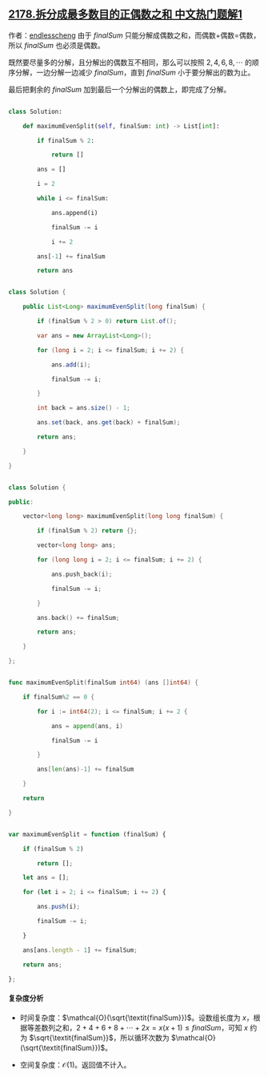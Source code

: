 ## [2178.拆分成最多数目的正偶数之和 中文热门题解1](https://leetcode.cn/problems/maximum-split-of-positive-even-integers/solutions/100000/tan-xin-jian-ji-xie-fa-by-endlesscheng-uxbg)

作者：[endlesscheng](https://leetcode.cn/u/endlesscheng)
由于 $\textit{finalSum}$ 只能分解成偶数之和，而偶数+偶数=偶数，所以 $\textit{finalSum}$ 也必须是偶数。

既然要尽量多的分解，且分解出的偶数互不相同，那么可以按照 $2,4,6,8,\cdots$ 的顺序分解，一边分解一边减少 $\textit{finalSum}$，直到 $\textit{finalSum}$ 小于要分解出的数为止。

最后把剩余的 $\textit{finalSum}$ 加到最后一个分解出的偶数上，即完成了分解。

```py [sol-Python3]
class Solution:
    def maximumEvenSplit(self, finalSum: int) -> List[int]:
        if finalSum % 2:
            return []
        ans = []
        i = 2
        while i <= finalSum:
            ans.append(i)
            finalSum -= i
            i += 2
        ans[-1] += finalSum
        return ans
```

```java [sol-Java]
class Solution {
    public List<Long> maximumEvenSplit(long finalSum) {
        if (finalSum % 2 > 0) return List.of();
        var ans = new ArrayList<Long>();
        for (long i = 2; i <= finalSum; i += 2) {
            ans.add(i);
            finalSum -= i;
        }
        int back = ans.size() - 1;
        ans.set(back, ans.get(back) + finalSum);
        return ans;
    }
}
```

```cpp [sol-C++]
class Solution {
public:
    vector<long long> maximumEvenSplit(long long finalSum) {
        if (finalSum % 2) return {};
        vector<long long> ans;
        for (long long i = 2; i <= finalSum; i += 2) {
            ans.push_back(i);
            finalSum -= i;
        }
        ans.back() += finalSum;
        return ans;
    }
};
```

```go [sol-Go]
func maximumEvenSplit(finalSum int64) (ans []int64) {
	if finalSum%2 == 0 {
		for i := int64(2); i <= finalSum; i += 2 {
			ans = append(ans, i)
			finalSum -= i
		}
		ans[len(ans)-1] += finalSum
	}
	return
}
```

```js [sol-JavaScript]
var maximumEvenSplit = function (finalSum) {
    if (finalSum % 2) 
        return [];
    let ans = [];
    for (let i = 2; i <= finalSum; i += 2) {
        ans.push(i);
        finalSum -= i;
    }
    ans[ans.length - 1] += finalSum;
    return ans;
};
```

#### 复杂度分析

- 时间复杂度：$\mathcal{O}(\sqrt{\textit{finalSum}})$。设数组长度为 $x$，根据等差数列之和，$2+4+6+8+\cdots+2x = x(x+1) \le \textit{finalSum}$，可知 $x$ 约为 $\sqrt{\textit{finalSum}}$，所以循环次数为 $\mathcal{O}(\sqrt{\textit{finalSum}})$。
- 空间复杂度：$\mathcal{O}(1)$。返回值不计入。
